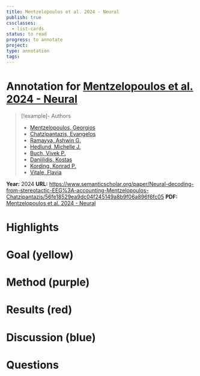 ```yaml
---
title: Mentzelopoulos et al. 2024 - Neural
publish: true
cssclasses:
  - list-cards
status: to read
progress: to annotate
project:
type: annotation
tags:
---
```

# Annotation for [Mentzelopoulos et al. 2024 - Neural](Papers/References/Mentzelopoulos%20et%20al.%202024%20-%20Neural)

> [!example]- Authors
> - [Mentzelopoulos, Georgios](Mentzelopoulos%2C%20Georgios)
> - [Chatzipantazis, Evangelos](Chatzipantazis%2C%20Evangelos)
> - [Ramayya, Ashwin G.](Ramayya%2C%20Ashwin%20G.)
> - [Hedlund, Michelle J.](Hedlund%2C%20Michelle%20J.)
> - [Buch, Vivek P.](Buch%2C%20Vivek%20P.)
> - [Daniilidis, Kostas](Daniilidis%2C%20Kostas)
> - [Kording, Konrad P.](Kording%2C%20Konrad%20P.)
> - [Vitale, Flavia](Vitale%2C%20Flavia)

**Year:** 2024
**URL:** https://www.semanticscholar.org/paper/Neural-decoding-from-stereotactic-EEG%3A-accounting-Mentzelopoulos-Chatzipantazis/56fe18529ea9dc04f245149a8b9f06a896f6fc05
**PDF:** [Mentzelopoulos et al. 2024 - Neural](Papers/PDFs/Mentzelopoulos%20et%20al.%202024%20-%20Neural%20decoding%20from%20stereotactic%20EEG%20accounting%20for%20electrode%20variability%20across%20subjects.pdf)

# Highlights


# Goal (yellow)


# Method (purple)


# Results (red)


# Discussion (blue)


# Questions

